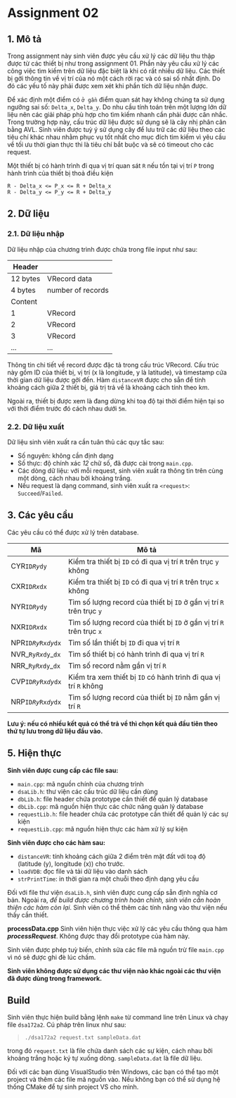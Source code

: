 # Assignment 02
## 1. Mô tả
Trong assignment này sinh viên được yêu cầu xử lý các dữ liệu thu thập được từ các 
thiết bị như trong assignment 01. Phần này yêu cầu xử lý các công việc tìm kiếm 
trên dữ liệu đặc biệt là khi có rất nhiều dữ liệu. 
Các thiết bị gởi thông tin về vị trí của nó một cách rời rạc và có sai số nhất định. 
Do đó các yếu tố này phải được xem xét khi phần tích dữ liệu nhận được.

Để xác định một điểm có `ở gần` điểm quan sát hay không chúng ta sử dụng ngưỡng 
sai số: `Delta_x`, `Delta_y`. Do nhu cầu tính toán trên một lượng lớn dữ liệu nên
các giải pháp phù hợp cho tìm kiếm nhanh cần phải được cân nhắc. Trong trường hợp 
này, cấu trúc dữ liệu được sử dụng sẽ là cây nhị phân cân bằng AVL. Sinh viên 
được tuỳ ý sử dụng cây để lưu trữ các dữ liệu theo các tiêu chí khác nhau nhằm 
phục vụ tốt nhất cho mục đích tìm kiếm vì yêu cầu về tối ưu thời gian thực thi 
là tiêu chí bắt buộc và sẽ có timeout cho các request.

Một thiết bị có hành trình đi qua vị trí quan sát `R` nếu tồn tại vị trí `P` trong
hành trình của thiết bị thoả điều kiện

    R - Delta_x <= P_x <= R + Delta_x
    R - Delta_y <= P_y <= R + Delta_y

## 2. Dữ liệu
### 2.1. Dữ liệu nhập
Dữ liệu nhập của chương trình được chứa trong file input như sau:

| Header | |
|---|:---------|
| 12 bytes | VRecord data |
|  4 bytes | number of records |
| Content |
|  1| VRecord |
|  2| VRecord |
|  3| VRecord |
|...| ... |

Thông tin chi tiết về record được đặc tả trong cấu trúc VRecord.
Cấu trúc này gồm ID của thiết bị, vị trí (x là longitude, y là latitude),
và timestamp cứa thời gian dữ liệu được gởi đến.
Hàm `distanceVR` được cho sẵn để tính khoảng cách giữa 2 thiết bị, giá 
trị trả về là khoảng cách tính theo km.

Ngoài ra, thiết bị được xem là đang dừng khi toạ độ tại thời điểm hiện tại so với 
thời điểm trước đó cách nhau dưới `5m`.

### 2.2. Dữ liệu xuất
Dữ liệu sinh viên xuất ra cần tuân thủ các quy tắc sau:
 + Số nguyên: không cần định dạng
 + Số thực: độ chính xác *12* chữ số, đã được cài trong `main.cpp`.
 + Các dòng dữ liệu: với mỗi request, sinh viên xuất ra
 thông tin trên cùng một dòng, cách nhau bởi khoảng trắng.
 + Nếu request là dạng command, sinh viên xuất 
 ra `<request>`: `Succeed`/`Failed`.


## 3. Các yêu cầu
Các yêu cầu có thể được xử lý trên database.

| Mã | Mô tả |
| ---------- | ------- |
| CYR`ID`_`Ry`_`dy`           | Kiểm tra thiết bị `ID` có đi qua vị trí `R` trên trục `y` không |
| CXR`ID`_`Rx`_`dx`           | Kiểm tra thiết bị `ID` có đi qua vị trí `R` trên trục `x` không |
| NYR`ID`_`Ry`_`dy`           | Tìm số lượng record của thiết bị `ID` ở gần vị trí `R` trên trục `y` |
| NXR`ID`_`Rx`_`dx`           | Tìm số lượng record của thiết bị `ID` ở gần vị trí `R` trên trục `x` |
| NPR`ID`_`Ry`_`Rx`_`dy`_`dx` | Tìm số lần thiết bị `ID` đi qua vị trí `R`|
| NVR_`Ry`_`Rx`_`dy`_`dx`     | Tìm số thiết bị có hành trình đi qua vị trí `R` |
| NRR_`Ry`_`Rx`_`dy`_`dx`     | Tìm số record nằm gần vị trí `R` |
| CVP`ID`_`Ry`_`Rx`_`dy`_`dx` | Kiểm tra xem thiết bị `ID` có hành trình đi qua vị trí `R` không|
| NRP`ID`_`Ry`_`Rx`_`dy`_`dx` | Tìm số lượng record của thiết bị `ID` nằm gần vị trí `R` |

**Lưu ý: nếu có nhiều kết quả có thể trả về thì chọn kết quả đầu tiên theo thứ tự lưu 
trong dữ liệu đầu vào.**


## 5. Hiện thực
**Sinh viên được cung cấp các file sau:**
 - `main.cpp`: mã nguồn chính của chương trình
 - `dsaLib.h`: thư viện các cấu trúc dữ liệu cần dùng
 - `dbLib.h`: file header chứa prototype cần thiết để quản lý database
 - `dbLib.cpp`: mã nguồn hiện thực các chức năng quản lý database
 - `requestLib.h`: file header chứa các prototype cần thiết để quản lý các sự kiện
 - `requestLib.cpp`: mã nguồn hiện thực các hàm xử lý sự kiện

__Sinh viên được cho các hàm sau:__
 - `distanceVR`: tính khoảng cách giữa 2 điểm trên mặt đất với 
 toạ độ (latitude (y), longitude (x)) cho trước.
 - `loadVDB`: đọc file và tải dữ liệu vào danh sách
 - `strPrintTime`: in thời gian ra một chuỗi theo định dạng yêu cầu

Đối với file thư viện `dsaLib.h`, sinh viên được cung cấp sẵn định 
nghĩa cơ bản. Ngoài ra, _để build được chương trình hoàn chỉnh, sinh viên
cần hoàn thiện các hàm còn lại_. Sinh viên có thể thêm các 
tính năng vào thư viện nếu thấy cần thiết.

__processData.cpp__
Sinh viên hiện thực việc xử lý các yêu cầu thông qua hàm __*processRequest*__.
Không được thay đổi prototype của hàm này.

Sinh viên được phép tuỳ biến, chỉnh sửa các file mã nguồn trừ file 
`main.cpp` vì nó sẽ được ghi đè lúc chấm.

**Sinh viên không được sử dụng các thư viện nào khác ngoài các thư viện đã được 
dùng trong framework.**

## Build
Sinh viên thực hiện build bằng lệnh `make` từ command line trên Linux
và chạy file `dsa172a2`. Cú pháp trên linux như sau:
> `./dsa172a2 request.txt sampleData.dat`

trong đó `request.txt` là file chứa danh sách các sự kiện, cách nhau bởi 
khoảng trắng hoặc ký tự xuống dòng.
`sampleData.dat` là file dữ liệu. 

Đối với các bạn dùng VisualStudio trên Windows, các bạn có thể tạo một 
project và thêm các file mã nguồn vào. Nếu không bạn có thể sử dụng hệ 
thống CMake để tự sinh project VS cho mình.
 